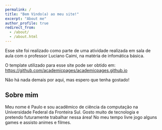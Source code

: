 ```yaml
---
permalink: /
title: "Bem Vindo(a) ao meu site!"
excerpt: "About me"
author_profile: true
redirect_from: 
  - /about/
  - /about.html
---
```


Esse site foi realizado como parte de uma atividade realizada em sala de aula com o professor Luciano Caimi, na matéria de infomática básica.

O template utilizado para esse site pode ser obtido em: 
https://github.com/academicpages/academicpages.github.io

Não há nada demais por aqui, mas espero que tenha gostado!

## Sobre mim

Meu nome é Paulo e sou acadêmico de ciência da computação na Universidade Federal da Fronteira Sul.
Gosto muito de tecnologia e pretendo futuramente trabalhar nessa área!
No meu tempo livre jogo alguns games e assisto animes e filmes.

